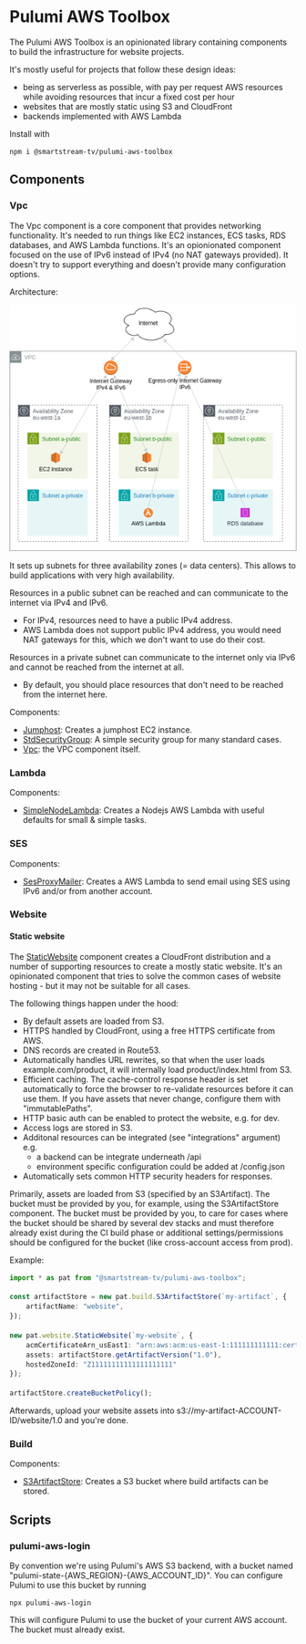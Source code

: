# Pulumi AWS Toolbox

The Pulumi AWS Toolbox is an opinionated library containing components to build the infrastructure for website projects.

It's mostly useful for projects that follow these design ideas:
* being as serverless as possible, with pay per request AWS resources while avoiding resources that incur a fixed cost per hour
* websites that are mostly static using S3 and CloudFront
* backends implemented with AWS Lambda

Install with

    npm i @smartstream-tv/pulumi-aws-toolbox

## Components

### Vpc
The Vpc component is a core component that provides networking functionality. It's needed to run things like EC2 instances, ECS tasks, RDS databases, and AWS Lambda functions. It's an opionionated component focused on the use of IPv6 instead of IPv4 (no NAT gateways provided). It doesn't try to support everything and doesn't provide many configuration options.

Architecture:

![Diagram](./Vpc-Architecture.drawio.png)

It sets up subnets for three availability zones (= data centers). This allows to build applications with very high availability.

Resources in a public subnet can be reached and can communicate to the internet via IPv4 and IPv6.
 * For IPv4, resources need to have a public IPv4 address.
 * AWS Lambda does not support public IPv4 address, you would need NAT gateways for this, which we don't want to use do their cost.

Resources in a private subnet can communicate to the internet only via IPv6 and cannot be reached from the internet at all.
* By default, you should place resources that don't need to be reached from the internet here. 

Components:
* [Jumphost](src/vpc/Jumphost.ts): Creates a jumphost EC2 instance.
* [StdSecurityGroup](src/vpc/StdSecurityGroup.ts): A simple security group for many standard cases.
* [Vpc](src/vpc/Vpc.ts): the VPC component itself.

### Lambda
Components:
* [SimpleNodeLambda](src/lambda/SimpleNodeLambda.ts): Creates a Nodejs AWS Lambda with useful defaults for small & simple tasks.

### SES
Components:
* [SesProxyMailer](src/ses/SesProxyMailer.ts): Creates a AWS Lambda to send email using SES using IPv6 and/or from another account.

### Website

#### Static website
The [StaticWebsite](src/website/StaticWebsite.ts) component creates a CloudFront distribution and a number of supporting resources to create a mostly static website. It's an opinionated component that tries to solve the common cases of website hosting - but it may not be suitable for all cases.

The following things happen under the hood:
- By default assets are loaded from S3.
- HTTPS handled by CloudFront, using a free HTTPS certificate from AWS.
- DNS records are created in Route53.
- Automatically handles URL rewrites, so that when the user loads example.com/product, it will internally load product/index.html from S3.
- Efficient caching. The cache-control response header is set automatically to force the browser to re-validate resources before it can use them. If you have assets that never change, configure them with "immutablePaths".
- HTTP basic auth can be enabled to protect the website, e.g. for dev.
- Access logs are stored in S3.
- Additonal resources can be integrated (see "integrations" argument) e.g.
  - a backend can be integrate underneath /api
  - environment specific configuration could be added at /config.json
- Automatically sets common HTTP security headers for responses.

Primarily, assets are loaded from S3 (specified by an S3Artifact). The bucket must be provided by you, for example, using the S3ArtifactStore component. The bucket must be provided by you, to care for cases where
the bucket should be shared by several dev stacks and must therefore already exist during the CI build phase or additional settings/permissions should be configured for the bucket (like cross-account access from prod).

Example:
```typescript
import * as pat from "@smartstream-tv/pulumi-aws-toolbox";

const artifactStore = new pat.build.S3ArtifactStore(`my-artifact`, {
    artifactName: "website",
});

new pat.website.StaticWebsite(`my-website`, {
    acmCertificateArn_usEast1: "arn:aws:acm:us-east-1:111111111111:certificate/xxxxxxxxx",
    assets: artifactStore.getArtifactVersion("1.0"),
    hostedZoneId: "Z11111111111111111111"
});

artifactStore.createBucketPolicy();
```
Afterwards, upload your website assets into s3://my-artifact-ACCOUNT-ID/website/1.0 and you're done.

### Build
Components:
* [S3ArtifactStore](src/build/S3ArtifactStore.ts): Creates a S3 bucket where build artifacts can be stored.


## Scripts

### pulumi-aws-login
By convention we're using Pulumi's AWS S3 backend, with a bucket named "pulumi-state-{AWS_REGION}-{AWS_ACCOUNT_ID}".
You can configure Pulumi to use this bucket by running

    npx pulumi-aws-login

This will configure Pulumi to use the bucket of your current AWS account. The bucket must already exist.
